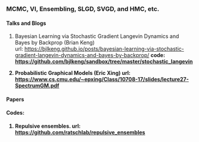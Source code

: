 ### MCMC, VI, Ensembling, SLGD, SVGD, and HMC, etc. 



#### Talks and Blogs

1. Bayesian Learning via Stochastic Gradient Langevin Dynamics and Bayes by Backprop (Brian Keng) <br> 
   url: https://bjlkeng.github.io/posts/bayesian-learning-via-stochastic-gradient-langevin-dynamics-and-bayes-by-backprop/ <b> 
   code: https://github.com/bjlkeng/sandbox/tree/master/stochastic_langevin

2. Probabilistic Graphical Models (Eric Xing) <b> 
   url: https://www.cs.cmu.edu/~epxing/Class/10708-17/slides/lecture27-SpectrumGM.pdf

   
   
   
#### Papers


#### Codes:
1. Repulsive ensembles. url: https://github.com/ratschlab/repulsive_ensembles
